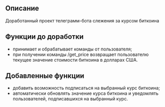 
## Описание

Доработанный проект телеграмм-бота слежения за курсом биткоина

## Функции до доработки

- принимает и обрабатывает команды от пользователя;
- при получении команды /get_price возвращает пользователю текущее значение стоимости биткоина в долларах США.

## Добавленные функции

- добавить возможность подписаться на выбранный курс биткоина;
- автоматически обновлять значение курса биткоина и уведомлять пользователей, подписавшихся на выбранный курс.

